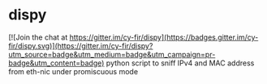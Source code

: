 # dispy

[![Join the chat at https://gitter.im/cy-fir/dispy](https://badges.gitter.im/cy-fir/dispy.svg)](https://gitter.im/cy-fir/dispy?utm_source=badge&utm_medium=badge&utm_campaign=pr-badge&utm_content=badge)
python script to sniff IPv4 and MAC address from eth-nic under promiscuous mode
